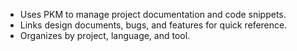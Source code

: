 - Uses PKM to manage project documentation and code snippets.
- Links design documents, bugs, and features for quick reference.
- Organizes by project, language, and tool.
